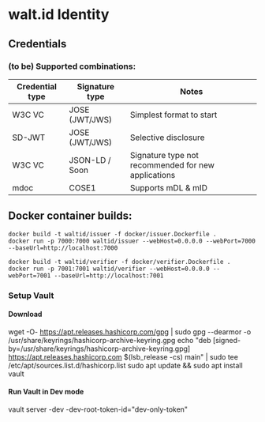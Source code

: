 # walt.id Identity

## Credentials

### (to be) Supported combinations:

| Credential type | Signature type | Notes                                               |
|-----------------|----------------|-----------------------------------------------------|
| W3C VC          | JOSE (JWT/JWS) | Simplest format to start                            |
| SD-JWT          | JOSE (JWT/JWS) | Selective disclosure                                |
| W3C VC          | JSON-LD / Soon | Signature type not recommended for new applications |
| mdoc            | COSE1          | Supports mDL & mID                                  |

## Docker container builds:

```shell
docker build -t waltid/issuer -f docker/issuer.Dockerfile .
docker run -p 7000:7000 waltid/issuer --webHost=0.0.0.0 --webPort=7000 --baseUrl=http://localhost:7000
```

```shell
docker build -t waltid/verifier -f docker/verifier.Dockerfile .
docker run -p 7001:7001 waltid/verifier --webHost=0.0.0.0 --webPort=7001 --baseUrl=http://localhost:7001
```

### Setup Vault

#### Download

wget -O- https://apt.releases.hashicorp.com/gpg | sudo gpg --dearmor -o /usr/share/keyrings/hashicorp-archive-keyring.gpg
echo "deb [signed-by=/usr/share/keyrings/hashicorp-archive-keyring.gpg] https://apt.releases.hashicorp.com $(lsb_release -cs) main" | sudo
tee /etc/apt/sources.list.d/hashicorp.list
sudo apt update && sudo apt install vault

#### Run Vault in Dev mode

vault server -dev -dev-root-token-id="dev-only-token"
